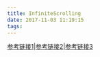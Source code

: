 ```yaml
---
title: InfiniteScrolling
date: 2017-11-03 11:19:15
tags:
---
```

[参考链接1](http://www.zcfy.cc/article/infinite-scrolling-best-practices-673.html)|[参考链接2](https://exp-team.github.io/blog/2017/02/25/js/infinite-scroll/)|[参考链接3](https://developers.google.com/web/updates/2016/07/infinite-scroller)